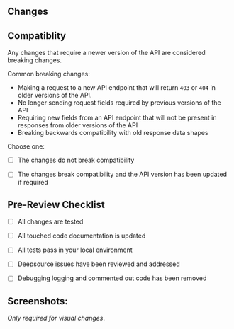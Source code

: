 ## Changes
<!--- Provide the broad strokes of the changes made in a bulleted list --->

## Compatiblity

Any changes that require a newer version of the API are considered breaking
changes.

Common breaking changes:
 - Making a request to a new API endpoint that will return `403` or `404` in older versions of the API.
 - No longer sending request fields required by previous versions of the API 
 - Requiring new fields from an API endpoint that will not be present in
   responses from older versions of the API
 - Breaking backwards compatibility with old response data shapes


Choose one:
 - [ ] The changes do not break compatibility
 - [ ] The changes break compatibility and the API version has been updated if required


## Pre-Review Checklist
 - [ ] All changes are tested
 - [ ] All touched code documentation is updated
 - [ ] All tests pass in your local environment
 - [ ] Deepsource issues have been reviewed and addressed
 - [ ] Debugging logging and commented out code has been removed

 
## Screenshots:
_Only required for visual changes_.

